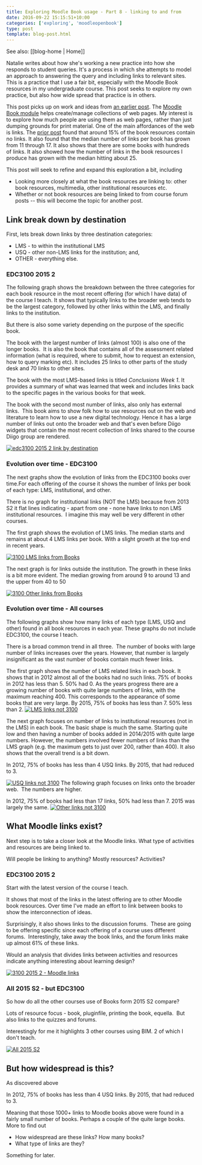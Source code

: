 ```yaml
---
title: Exploring Moodle Book usage - Part 8 - linking to and from
date: 2016-09-22 15:15:51+10:00
categories: ['exploring', 'moodleopenbook']
type: post
template: blog-post.html
---
```


See also: [[blog-home | Home]]

Natalie writes about how she's working a new practice into how she responds to student queries. It's a process in which she attempts to model an approach to answering the query and including links to relevant sites. This is a practice that I use a fair bit, especially with the Moodle Book resources in my undergraduate course. This post seeks to explore my own practice, but also how wide spread that practice is in others.

This post picks up on work and ideas from [an earlier post](/blog2/2016/09/04/exploring-moodle-book-usage-part-6-what-do-they-contain/). The [Moodle Book module](https://docs.moodle.org/31/en/Book_module) helps create/manage collections of web pages. My interest is to explore how much people are using them as web pages, rather than just dumping grounds for print material. One of the main affordances of the web is links. The [prior post](/blog2/2016/09/04/exploring-moodle-book-usage-part-6-what-do-they-contain/) found that around 15% of the book resources contain no links. It also found that the median number of links per book has grown from 11 through 17. It also shows that there are some books with hundreds of links. It also showed how the number of links in the book resources I produce has grown with the median hitting about 25.

This post will seek to refine and expand this exploration a bit, including

- Looking more closely at what the book resources are linking to: other book resources, multimedia, other institutional resources etc.
- Whether or not book resources are being linked to from course forum posts -- this will become the topic for another post.

## Link break down by destination

First, lets break down links by three destination categories:

- LMS - to within the institutional LMS
- USQ - other non-LMS links for the institution; and,
- OTHER - everything else.

### EDC3100 2015 2

The following graph shows the breakdown between the three categories for each book resource in the most recent offering (for which I have data) of the course I teach. It shows that typically links to the broader web tends to be the largest category, followed by other links within the LMS, and finally links to the institution.

But there is also some variety depending on the purpose of the specific book.

The book with the largest number of links (almost 100) is also one of the longer books.  It is also the book that contains all of the assessment related information (what is required, where to submit, how to request an extension, how to query marking etc). It includes 25 links to other parts of the study desk and 70 links to other sites.

The book with the most LMS-based links is titled _Conclusions Week 1_. It provides a summary of what was learned that week and includes links back to the specific pages in the various books for that week.

The book with the second most number of links, also only has external links.  This book aims to show folk how to use resources out on the web and literature to learn how to use a new digital technology. Hence it has a large number of links out onto the broader web and that's even before Diigo widgets that contain the most recent collection of links shared to the course Diigo group are rendered.

[![edc3100 2015 2 link by destination](images/29124862593_4e42dd71d0_z.jpg)](https://www.flickr.com/photos/david_jones/29124862593/in/dateposted-public/ "edc3100 2015 2 link by destination")

### Evolution over time - EDC3100

The next graphs show the evolution of links from the EDC3100 books over time.For each offering of the course it shows the number of links per book of each type: LMS, institutional, and other.

There is no graph for institutional links (NOT the LMS) because from 2013 S2 it flat lines indicating - apart from one - none have links to non LMS institutional resources.  I imagine this may well be very different in other courses.

The first graph shows the evolution of LMS links. The median starts and remains at about 4 LMS links per book. With a slight growth at the top end in recent years.

[![3100 LMS links from Books](images/29124135834_0ef5f9857b_z.jpg)](https://www.flickr.com/photos/david_jones/29124135834/in/dateposted-public/ "3100 LMS links from Books")

The next graph is for links outside the institution. The growth in these links is a bit more evident. The median growing from around 9 to around 13 and the upper from 40 to 50

[![3100 Other links from Books](images/29459421620_cf19deee3d_z.jpg)](https://www.flickr.com/photos/david_jones/29459421620/in/dateposted-public/ "3100 Other links from Books")

### Evolution over time - All courses

The following graphs show how many links of each type (LMS, USQ and other) found in all book resources in each year. These graphs do not include EDC3100, the course I teach.

There is a broad common trend in all three.  The number of books with large number of links increases over the years. However, that number is largely insignificant as the vast number of books contain much fewer links.

The first graph shows the number of LMS related links in each book. It shows that in 2012 almost all of the books had no such links. 75% of books in 2012 has less than 5. 50% had 0. As the years progress there are a growing number of books with quite large numbers of links, with the maximum reaching 400. This corresponds to the appearance of some books that are very large. By 2015, 75% of books has less than 7. 50% less than 2. [![LMS links not 3100](images/29460417730_0ee2d92839_z.jpg)](https://www.flickr.com/photos/david_jones/29460417730/in/dateposted-public/ "LMS links not 3100")

The next graph focuses on number of links to institutional resources (not in the LMS) in each book. The basic shape is much the same. Starting quite low and then having a number of books added in 2014/2015 with quite large numbers. However, the numbers involved fewer numbers of links than the LMS graph (e.g. the maximum gets to just over 200, rather than 400). It also shows that the overall trend is a bit down.

In 2012, 75% of books has less than 4 USQ links. By 2015, that had reduced to 3.

[![USQ links not 3100](images/29716527506_ac10a95f03_z.jpg)](https://www.flickr.com/photos/david_jones/29716527506/in/dateposted-public/ "USQ links not 3100") The following graph focuses on links onto the broader web.  The numbers are higher.

In 2012, 75% of books had less than 17 links, 50% had less than 7. 2015 was largely the same. [![Other links not 3100](images/29460417580_23f8a5cb74_z.jpg)](https://www.flickr.com/photos/david_jones/29460417580/in/dateposted-public/ "Other links not 3100")

## What Moodle links exist?

Next step is to take a closer look at the Moodle links. What type of activities and resources are being linked to.

Will people be linking to anything? Mostly resources? Activities?

### EDC3100 2015 2

Start with the latest version of the course I teach.

It shows that most of the links in the latest offering are to other Moodle book resources. Over time I've made an effort to link between books to show the interconnection of ideas.

Surprisingly, it also shows links to the discussion forums.  These are going to be offering specific since each offering of a course uses different forums.  Interestingly, take away the book links, and the forum links make up almost 61% of these links.

Would an analysis that divides links between activities and resources indicate anything interesting about learning design?

[![3100 2015 2 - Moodle links](images/29746146526_675b688457_z.jpg)](https://www.flickr.com/photos/david_jones/29746146526/in/dateposted-public/ "3100 2015 2 - Moodle links")

### All 2015 S2 - but EDC3100

So how do all the other courses use of Books form 2015 S2 compare?

Lots of resource focus - book, pluginfile, printing the book, equella.  But also links to the quizzes and forums.

Interestingly for me it highlights 3 other courses using BIM. 2 of which I don't teach.

[![All 2015 S2](images/29782175255_92e4976cf4_z.jpg)](https://www.flickr.com/photos/david_jones/29782175255/in/dateposted-public/ "All 2015 S2")

## But how widespread is this?

As discovered above

In 2012, 75% of books has less than 4 USQ links. By 2015, that had reduced to 3.

Meaning that those 1000+ links to Moodle books above were found in a fairly small number of books. Perhaps a couple of the quite large books. More to find out

- How widespread are these links? How many books?
- What type of links are they?

Something for later.